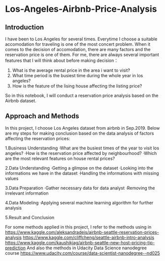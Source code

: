 # Los-Angeles-Airbnb-Price-Analysis

## Introduction
I have been to Los Angeles for several times. Everytime I choose a suitable accomodation for traveling is one of the most concert problem. When it comes to the decision of accomodation, there are many factors and the reservation price is one of them. For me, there are always several important features that I will think about before making decision：

1. What is the average rental price in the area i want to visit?
2. What time period is the busiest time during the whole year in los angeles?
3. How is the feature of the lising house affecting the listing price?

So in this notebook, I will conduct a reservation price analysis based on the Airbnb dataset.

## Approach and Methods
In this project, I choose Los Angeles dataset from airbnb in Sep.2019.
Below are my steps for making conclusion based on the data analysis of factors affecting the reservation prices:

1.Business Understanding
·What are the busiest times of the year to visit los angeles?
·How is the reservation price affected by neighbourhood?
·Which are the most relevant features on house rental prices?

2.Data Understanding
·Getting a glimpse on the dataset
·Looking into the informations we have in the dataset
·Handling the informations with missing values

3.Data Preparation
·Gather necessary data for data analyst
·Removing the irrelevant information

4.Data Modeling
·Applying several machine learning algorithm for further analysis

5.Result and Conclusion

For some methods applied in this project, I refer to the methods using in
https://www.kaggle.com/aleksandradeis/airbnb-seattle-reservation-prices-analysis
https://www.kaggle.com/cliffcheng/seattle-airbnb-intro-analysis
https://www.kaggle.com/kaushikjag/airbnb-seattle-new-host-pricing-tip-prediction
And also the methods in Udacity Data Science nanodegree course
https://www.udacity.com/course/data-scientist-nanodegree--nd025
